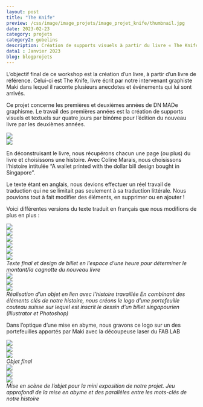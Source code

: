 ```yaml
---
layout: post
title: "The Knife"
preview: /css/image/image_projets/image_projet_knife/thumbnail.jpg
date: 2023-02-23
category: projets 
category2: gobelins
description: Création de supports visuels à partir du livre « The Knife » 
data1 : Janvier 2023
blog: blogprojets
---
```


L’objectif final de ce workshop est la création d’un livre, à partir d’un livre de référence. Celui-ci est The Knife, livre écrit par notre intervenant graphiste Maki dans lequel il raconte plusieurs anecdotes et événements qui lui sont arrivés. 

Ce projet concerne les premières et deuxièmes années de DN MADe graphisme.
Le travail des premières années est la création de supports visuels et textuels sur quatre jours par binôme pour l’édition du nouveau livre par les deuxièmes années. 

<div class="image_container">
<div><img onclick="Zoom(this)" class="img-gallery" src="/css/image/image_projets/image_projet_knife/img1.JPG"></div>
<div><img onclick="Zoom(this)" class="img-gallery" src="/css/image/image_projets/image_projet_knife/img2.jpg"></div>
</div>

En déconstruisant le livre, nous récupérons chacun une page (ou plus) du livre et choisissons une histoire. Avec Coline Marais, nous choisissons l’histoire intitulée “A wallet printed with the dollar bill design bought in Singapore”.

Le texte étant en anglais, nous devions effectuer un réel travail de traduction qui ne se limitait pas seulement à sa traduction littérale. Nous pouvions tout à fait modifier des éléments, en supprimer ou en ajouter !


Voici différentes versions du texte traduit en français que nous modifions de plus en plus :
<div class="image_container">
<div class="three"><img onclick="Zoom(this)" class="img-gallery" src="/css/image/image_projets/image_projet_knife/img3.jpg"></div>
<div class="three"><img onclick="Zoom(this)" class="img-gallery" src="/css/image/image_projets/image_projet_knife/img4.jpg"></div>
<div class="three"><img onclick="Zoom(this)" class="img-gallery" src="/css/image/image_projets/image_projet_knife/img5.jpg"></div>
</div>

<div class="image_container">
<div class="three"><img onclick="Zoom(this)" class="img-gallery" src="/css/image/image_projets/image_projet_knife/img7.JPG"></div>
<div class="three"><img onclick="Zoom(this)" class="img-gallery" src="/css/image/image_projets/image_projet_knife/img6.jpg"></div>
<div class="three"><img onclick="Zoom(this)" class="img-gallery" src="/css/image/image_projets/image_projet_knife/img8.jpg"></div>
<em>Texte final et design de billet en l’espace d’une heure pour déterminer le montant/la cagnotte du nouveau livre</em>
</div>

<div class="image_container">
<div><img onclick="Zoom(this)" class="img-gallery" src="/css/image/image_projets/image_projet_knife/img9.jpg"></div>
<div><img onclick="Zoom(this)" class="img-gallery" src="/css/image/image_projets/image_projet_knife/img10.jpg"></div>
<div><img onclick="Zoom(this)" class="img-gallery" src="/css/image/image_projets/image_projet_knife/img11.jpg"></div>
<em>Réalisation d’un objet en lien avec l’histoire travaillée
En combinant des éléments clés de notre histoire, nous créons le logo d’une portefeuille couteau suisse sur lequel est inscrit le dessin d’un billet singapourien (Illustrator et Photoshop)</em>
</div>

Dans l’optique d’une mise en abyme, nous gravons ce logo sur un des portefeuilles apportés par Maki avec la découpeuse laser du FAB LAB
<div class="image_container">
<div class="three"><img onclick="Zoom(this)" class="img-gallery" src="/css/image/image_projets/image_projet_knife/img12.jpg"></div>
<div class="three"><img onclick="Zoom(this)" class="img-gallery" src="/css/image/image_projets/image_projet_knife/gif.gif"></div>
<div class="three"><img onclick="Zoom(this)" class="img-gallery" src="/css/image/image_projets/image_projet_knife/img13.jpg"></div>
<em>Objet final</em>
</div>

<div class="image_container">
<div class="three"><img onclick="Zoom(this)" class="img-gallery" src="/css/image/image_projets/image_projet_knife/img14.jpg"></div>
<div class="three"><img onclick="Zoom(this)" class="img-gallery" src="/css/image/image_projets/image_projet_knife/img15.JPG"></div>
<div class="three"><img onclick="Zoom(this)" class="img-gallery" src="/css/image/image_projets/image_projet_knife/img16.jpg"></div>
<em>Mise en scène de l’objet pour la mini exposition de notre projet.
Jeu approfondi de la mise en abyme et des parallèles entre les mots-clés de notre histoire</em>
</div>
